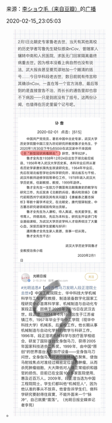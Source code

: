 来源：[李ショウ毛（来自豆瓣）](https://www.douban.com/people/sumomojean/)的[广播](https://www.douban.com/people/sumomojean/status/2813571573/)


2020-02-15_23:05:03


。
![](./pic/2020-02-15_23:05:03-李ショウ毛的广播1.jpg)  

